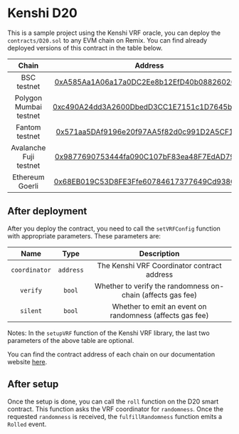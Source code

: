 # Kenshi D20

This is a sample project using the Kenshi VRF oracle,
you can deploy the `contracts/D20.sol` to any EVM chain on Remix.
You can find already deployed versions of this contract in the
table below.

|       **Chain**        |                                                           **Address**                                                           |
| :--------------------: | :-----------------------------------------------------------------------------------------------------------------------------: |
|      BSC testnet       |  [0xA585Aa1A06a17a0DC2Ee8b12EfD40b08826020F1](https://testnet.bscscan.com/address/0xA585Aa1A06a17a0DC2Ee8b12EfD40b08826020F1)   |
| Polygon Mumbai testnet | [0xc490A24dd3A2600DbedD3CC1E7151c1D7645b656](https://mumbai.polygonscan.com/address/0xc490A24dd3A2600DbedD3CC1E7151c1D7645b656) |
|     Fantom testnet     |  [0x571aa5DAf9196e20f97AA5f82d0c991D2A5CF167](https://testnet.ftmscan.com/address/0x571aa5DAf9196e20f97AA5f82d0c991D2A5CF167)   |
| Avalanche Fuji testnet |  [0x9877690753444fa090C107bF83ea48F7EdAD7937](https://testnet.snowtrace.io/address/0x9877690753444fa090C107bF83ea48F7EdAD7937)  |
|    Ethereum Goerli     |  [0x68EB019C53D8FE3Ffe60784617377649Cd9380C9](https://goerli.etherscan.io/address/0x68EB019C53D8FE3Ffe60784617377649Cd9380C9)   |

## After deployment

After you deploy the contract, you need to call the `setVRFConfig` function
with appropriate parameters. These parameters are:

|   **Name**    | **Type**  |                       **Description**                       |
| :-----------: | :-------: | :---------------------------------------------------------: |
| `coordinator` | `address` |         The Kenshi VRF Coordinator contract address         |
|   `verify`    |  `bool`   | Whether to verify the randomness on-chain (affects gas fee) |
|   `silent`    |  `bool`   |  Whether to emit an event on randomness (affects gas fee)   |

Notes: In the `setupVRF` function of the Kenshi VRF library, the last two parameters of the above
table are optional.

You can find the contract address of each chain on our documentation
website [here](https://docs.kenshi.io/services/vrf/contracts.html).

## After setup

Once the setup is done, you can call the `roll` function on the D20 smart contract.
This function asks the VRF coordinator for `randomness`. Once the requested `randomness`
is received, the `fulfillRandomness` function emits a `Rolled` event.



